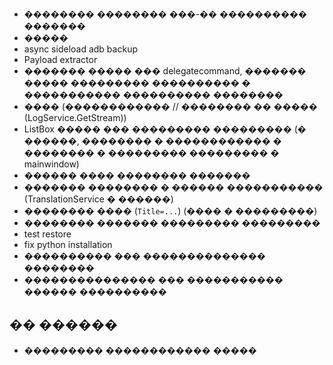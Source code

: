 * �������� �������� ���-�� ���������� �������
* �����
* async sideload adb backup
* Payload extractor
* ������� ����� ��� delegatecommand, ������� ����� ��������� ���������� � ����������� ���������� ��������
* ���� (������������ // �������� �� ����� (LogService.GetStream))
* ListBox ����� ��� ��������� ��������� 
 (� ������, �������� � ������������ � �������� � ��������� ��������� � mainwindow)
* ������ ���� �������� �������
* ������� �������� � ������ ����������� (TranslationService � ������)
* �������� ���� (`Title=...`) (���� � ���������)
* �������� ������� ��������� ���������
* test restore
* fix python installation
* ���������� ��� �������������� ��������
* ��������������� ��� ����������� ������ ���������� 
## �� ������
* ��������� ������������ �����